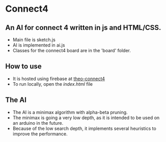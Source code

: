 # Connect4
## An AI for connect 4 written in js and HTML/CSS.
- Main file is sketch.js
- AI is implemented in ai.js
- Classes for the connect4 board are in the 'board' folder.


## How to use
- It is hosted using firebase at [theo-connect4](https://theo-connect4.web.app/)
- To run locally, open the *index.html* file


## The AI
- The AI is a minimax algorithm with alpha-beta pruning.
- The minimax is going a very low depth, as it is intended to be used on an arduino in the future.
- Because of the low search depth, it implements several heuristics to improve the performance.
